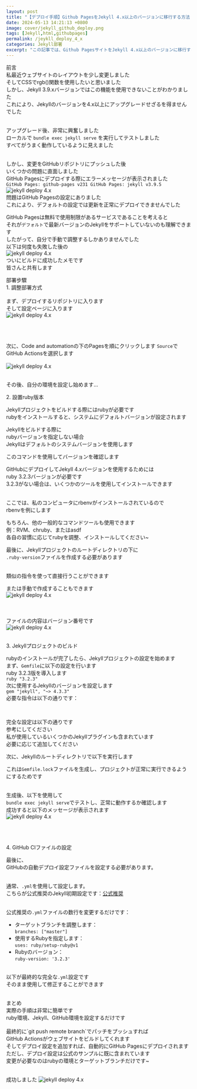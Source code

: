 ```yaml
---
layout: post
title: "【デプロイ手順】Github PagesをJekyll 4.x以上のバージョンに移行する方法 - 2024年5月適用"
date: 2024-05-13 14:21:13 +0800
image: cover/jekyll_github_deploy.png
tags: [Jekyll,html,githubpages]
permalink: /jeykll_deploy_4_x
categories: Jekyll部署
excerpt: "この記事では、Github PagesサイトをJekyll 4.x以上のバージョンに移行するための詳細なガイドを提供しています。各設定ステップを網羅し、Jekyllの最新バージョンの強力な機能をスムーズにアップグレードして享受できるようにしています。"
---
```


<div class="c-border-main-title-2">前言</div>
私最近ウェブサイトのレイアウトを少し変更しました<br>
そしてCSSでrgb()関数を使用したいと思いました<br>
しかし、Jekyll 3.9.xバージョンではこの機能を使用できないことがわかりました<br>
これにより、Jekyllのバージョンを4.x以上にアップグレードせざるを得ませんでした<br><br>

アップグレード後、非常に興奮しました<br>
ローカルで `bundle exec jekyll serve` を実行してテストしました<br>
すべてがうまく動作しているように見えました<br><br>

しかし、変更をGitHubリポジトリにプッシュした後<br>
いくつかの問題に直面しました<br>
GitHub Pagesにデプロイする際にエラーメッセージが表示されました<br>
`GitHub Pages: github-pages v231 GitHub Pages: jekyll v3.9.5 `
<img src="/images/jekyll_deploy/001.png" alt="jekyll deploy 4.x" /><br>
問題はGitHub Pagesの設定にありました<br>
これにより、デフォルトの設定では更新を正常にデプロイできませんでした<br>

GitHub Pagesは無料で使用制限があるサービスであることを考えると<br>
それが`デフォルト`で最新バージョンのJekyllをサポートしていないのも理解できます<br>
したがって、自分で手動で調整するしかありませんでした<br>
以下は何度も失敗した後の<br>
<img src="/images/jekyll_deploy/007.png" alt="jekyll deploy 4.x" /><br>
ついにビルドに成功したメモです<br>
皆さんと共有します<br>

<div class="c-border-main-title-2">部署步驟</div>
<div class="c-border-content-title-1">1. 調整部署方式</div><br>
まず、デプロイするリポジトリに入ります<br>
そして設定ページに入ります<br>
<img src="/images/jekyll_deploy/002.png" alt="jekyll deploy 4.x" /><br><br><br><br>

次に、Code and automationの下のPagesを順にクリックします
`Source`でGitHub Actionsを選択します <br><br>
<img src="/images/jekyll_deploy/003.png" alt="jekyll deploy 4.x" /><br><br>

その後、自分の環境を設定し始めます...<br>

<div class="c-border-content-title-1">2. 設置ruby版本</div>

Jekyllプロジェクトをビルドする際にはrubyが必要です<br>
rubyをインストールすると、システムにデフォルトバージョンが設定されます<br>

Jekyllをビルドする際に<br>
rubyバージョンを指定しない場合<br>
Jekyllはデフォルトのシステムバージョンを使用します<br>

このコマンドを使用してバージョンを確認します
<script src="https://gist.github.com/waitzShigoto/9002c7e6d63823d0c59dc2c4720e323d.js"></script>

GitHubにデプロイしてJekyll 4.xバージョンを使用するためには<br>
ruby 3.2.3バージョンが必要です<br>
3.2.3がない場合は、いくつかのツールを使用してインストールできます<br><br>

ここでは、私のコンピュータにrbenvがインストールされているので<br>
rbenvを例にします<br>

<script src="https://gist.github.com/waitzShigoto/e02a03b088c850d4c4bb6802295d7704.js"></script>
もちろん、他の一般的なコマンドツールも使用できます<br>
例：RVM、chruby、またはasdf<br>
各自の習慣に応じてrubyを調整、インストールしてください~<br>

最後に、Jekyllプロジェクトのルートディレクトリの下に<br>
`.ruby-version`ファイルを作成する必要があります<br><br>

類似の指令を使って直接行うことができます<br>
<script src="https://gist.github.com/waitzShigoto/bce26899b505b01d4380bbbd2ae29ebb.js"></script>

または手動で作成することもできます<br>
<img src="/images/jekyll_deploy/004.png" alt="jekyll deploy 4.x" /><br><br><br><br>
ファイルの内容はバージョン番号です<br>
<img src="/images/jekyll_deploy/005.png" alt="jekyll deploy 4.x" /><br><br>

<div class="c-border-content-title-1">3. Jekyllプロジェクトのビルド</div>

rubyのインストールが完了したら、Jekyllプロジェクトの設定を始めます<br>
まず、`Gemfile`に以下の設定を行います<br>
ruby 3.2.3版を導入します <br>
`ruby "3.2.3"`<br>
次に使用するJekyllのバージョンを設定します<br>
`gem "jekyll", "~> 4.3.3"`<br>
必要な指令は以下の通りです：<br>
<script src="https://gist.github.com/waitzShigoto/b64bfac8864bd597792c65ec75b9f099.js"></script><br>

完全な設定は以下の通りです<br>
参考にしてください<br>
私が使用しているいくつかのJekyllプラグインも含まれています<br>
必要に応じて追加してください<br>
<script src="https://gist.github.com/waitzShigoto/67631c36472fc3781800e847033d5250.js"></script>

次に、Jekyllのルートディレクトリで以下を実行します<br>
<script src="https://gist.github.com/waitzShigoto/f860bebfabda529bd7bb3d21e51467ae.js"></script>
これは`Gemfile.lock`ファイルを生成し、プロジェクトが正常に実行できるようにするためです<br><br>

生成後、以下を使用して<br>
`bundle exec jekyll serve`でテストし、正常に動作するか確認します<br>
成功すると以下のメッセージが表示されます<br>
<img src="/images/jekyll_deploy/006.png" alt="jekyll deploy 4.x" /><br><br><br><br>

<div class="c-border-content-title-1">4. GitHub CIファイルの設定</div>

最後に、<br>
GitHubの自動デプロイ設定ファイルを設定する必要があります。<br><br>

通常、`.yml`を使用して設定します。<br>
こちらが公式推奨のJekyll初期設定です：<a href="https://github.com/actions/starter-workflows/blob/main/pages/jekyll.yml
">公式推奨</a><br><br>

公式推奨の`.yml`ファイルの数行を変更するだけです：<br>
- ターゲットブランチを調整します：<br>
  `branches: ["master"]`<br>
- 使用するRubyを指定します：<br>
  `uses: ruby/setup-ruby@v1`<br>
- Rubyのバージョン：<br>
  `ruby-version: '3.2.3'`<br><br>

以下が最終的な完全な`.yml`設定です<br>
そのまま使用して修正することができます<br>
<script src="https://gist.github.com/waitzShigoto/4f7e0968d7028a9c23e5749db9cc91e8.js"></script><br>

<div class="c-border-main-title-2">まとめ</div>
実際の手順は非常に簡単です<br>
ruby環境、Jekyll、GitHub環境を設定するだけです<br><br>
最終的に`git push remote branch`でパッチをプッシュすれば<br>
GitHub Actionsがウェブサイトをビルドしてくれます<br>
そしてデプロイ設定を追加すれば、自動的にGitHub Pagesにデプロイされます<br>
ただし、デプロイ設定は公式のサンプルに既に含まれています<br>
変更が必要なのはrubyの環境とターゲットブランチだけです~<br><br>

成功しました
<img src="/images/jekyll_deploy/008.png" alt="jekyll deploy 4.x" />
